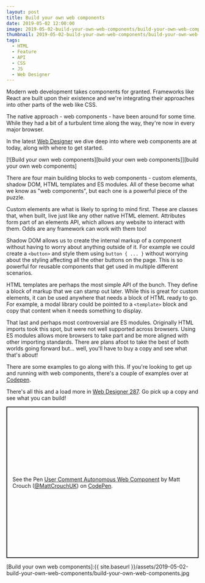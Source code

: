 ```yaml
---
layout: post
title: Build your own web components
date: 2019-05-02 12:00:00
image: 2019-05-02-build-your-own-web-components/build-your-own-web-components-cover.jpg
thumbnail: 2019-05-02-build-your-own-web-components/build-your-own-web-components-cover-sm.jpg
tags:
  - HTML
  - Feature
  - API
  - CSS
  - JS
  - Web Designer
---
```


Modern web development takes components for granted. Frameworks like React are built upon their existence and we're integrating their approaches into other parts of the web like CSS.

The native approach - web components - have been around for some time. While they had a bit of a turbulent time along the way, they're now in every major browser.

In the latest [Web Designer][web designer] we dive deep into where web components are at today, along with where to get started.

[![Build your own web components][build your own web components]][build your own web components]

There are four main building blocks to web components - custom elements, shadow DOM, HTML templates and ES modules. All of these become what we know as "web components", but each one is a powerful piece of the puzzle.

Custom elements are what is likely to spring to mind first. These are classes that, when built, live just like any other native HTML element. Attributes form part of an elements API, which allows any website to interact with them. Odds are any framework can work with them too!

Shadow DOM allows us to create the internal markup of a component without having to worry about anything outside of it. For example we could create a `<button>` and style them using `button { ... }` without worrying about the styling affecting all the other buttons on the page. This is so powerful for reusable components that get used in multiple different scenarios.

HTML templates are perhaps the most simple API of the bunch. They define a block of markup that we can stamp out later. While this is great for custom elements, it can be used anywhere that needs a block of HTML ready to go. For example, a modal library could be pointed to a `<template>` block and copy that content when it needs something to display.

That last and perhaps most controversial are ES modules. Originally HTML imports took this spot, but were not well supported across browsers. Using ES modules allows more browsers to take part and be more aligned with other importing standards. There are plans afoot to take the best of both worlds going forward but... well, you'll have to buy a copy and see what that's about!

There are some examples to go along with this. If you're looking to get up and running with web components, there's a couple of examples over at [Codepen][codepen - web components feature].

There's all this and a load more in [Web Designer 287][web designer]. Go pick up a copy and see what you can build!

<p class="codepen" data-height="397" data-theme-id="0" data-default-tab="html,result" data-user="MattCrouchUK" data-slug-hash="NJoJRw" style="height: 397px; box-sizing: border-box; display: flex; align-items: center; justify-content: center; border: 2px solid; margin: 1em 0; padding: 1em;" data-pen-title="User Comment Autonomous Web Component">
  <span>See the Pen <a href="https://codepen.io/MattCrouchUK/pen/NJoJRw/">
  User Comment Autonomous Web Component</a> by Matt Crouch (<a href="https://codepen.io/MattCrouchUK">@MattCrouchUK</a>)
  on <a href="https://codepen.io">CodePen</a>.</span>
</p>
<script async src="https://static.codepen.io/assets/embed/ei.js"></script>

[Build your own web components]:{{ site.baseurl }}/assets/2019-05-02-build-your-own-web-components/build-your-own-web-components.jpg

[web designer]: https://www.myfavouritemagazines.co.uk/web-designer-print-back-issues/web-designer-issue-287/
[codepen - web components feature]: https://codepen.io/collection/DBePOG/
